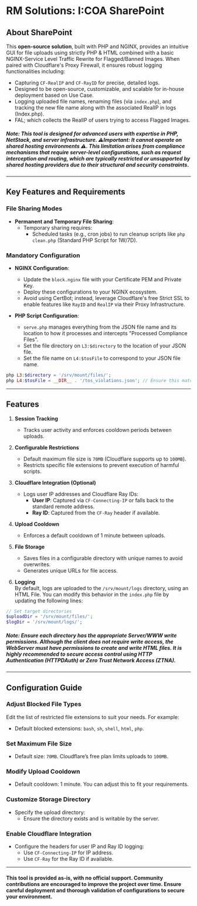 # RM Solutions: I:COA SharePoint

## About SharePoint  

This **open-source solution**, built with PHP and NGINX, provides an intuitive GUI for file uploads using strictly PHP & HTML combined with a basic NGINX-Service Level Traffic Rewrite for Flagged/Banned Images. When paired with Cloudflare's Proxy Firewall, it ensures robust logging functionalities including:

- Capturing `CF-RealIP` and `CF-RayID` for precise, detailed logs.
- Designed to be open-source, customizable, and scalable for in-house deployment based on Use Case.
- Logging uploaded file names, renaming files (via `index.php`), and tracking the new file name along with the associated RealIP in logs (Index.php).
- FAL; which collects the RealIP of users trying to access Flagged Images.

##### **Note**: This tool is designed for advanced users with expertise in PHP, NetStack, and server infrastructure. ⚠️**Important**: It **cannot** operate on shared hosting environments ⚠️. This limitation arises from compliance mechanisms that require server-level configurations, such as request interception and routing, which are typically restricted or unsupported by shared hosting providers due to their structural and security constraints.
---

## Key Features and Requirements

### File Sharing Modes
- **Permanent and Temporary File Sharing**:
  - Temporary sharing requires:
    - Scheduled tasks (e.g., cron jobs) to run cleanup scripts like `php clean.php` (Standard PHP Script for 1W/7D).

### Mandatory Configuration
- **NGINX Configuration**:
  - Update the `block.nginx` file with your Certificate PEM and Private Key.
  - Deploy these configurations to your NGINX ecosystem.
  - Avoid using CertBot; instead, leverage Cloudflare's free Strict SSL to enable features like `RayID` and `RealIP` via their Proxy Infrastructure.
 
- **PHP Script Configuration**:  
  - `serve.php` manages everything from the JSON file name and its location to how it processes and intercepts "Processed Compliance Files".
  - Set the file directory on `L3:$directory` to the location of your JSON file.  
  - Set the file name on `L4:$tosFile` to correspond to your JSON file name.  

```php
php L3:$directory = '/srv/mount/files/';
php L4:$tosFile = __DIR__ . '/tos_violations.json'; // Ensure this matches your setup
```
---

## Features

1. **Session Tracking**  
   - Tracks user activity and enforces cooldown periods between uploads.

2. **Configurable Restrictions**  
   - Default maximum file size is `70MB` (Cloudflare supports up to `100MB`).
   - Restricts specific file extensions to prevent execution of harmful scripts.

3. **Cloudflare Integration (Optional)**  
   - Logs user IP addresses and Cloudflare Ray IDs:
     - **User IP**: Captured via `CF-Connecting-IP` or falls back to the standard remote address.
     - **Ray ID**: Captured from the `CF-Ray` header if available.

4. **Upload Cooldown**  
   - Enforces a default cooldown of 1 minute between uploads.

5. **File Storage**  
   - Saves files in a configurable directory with unique names to avoid overwrites.
   - Generates unique URLs for file access.
     
6. **Logging**  
By default, logs are uploaded to the `/srv/mount/logs` directory, using an HTML File. You can modify this behavior in the `index.php` file by updating the following lines:  

```php
// Set target directories
$uploadDir = '/srv/mount/files/';
$logDir = '/srv/mount/logs/';
```

##### *Note: Ensure each directory has the appropriate Server/WWW write permissions. Although the client does not require write access, the WebServer must have permissions to create and write HTML files. It is highly recommended to secure access control using HTTP Authentication (HTTPDAuth) or Zero Trust Network Access (ZTNA).*
---

## Configuration Guide

### Adjust Blocked File Types
Edit the list of restricted file extensions to suit your needs. For example:
- Default blocked extensions: `bash`, `sh`, `shell`, `html`, `php`.

### Set Maximum File Size
- Default size: `70MB`. Cloudflare’s free plan limits uploads to `100MB`.

### Modify Upload Cooldown
- Default cooldown: 1 minute. You can adjust this to fit your requirements.

### Customize Storage Directory
- Specify the upload directory:
  - Ensure the directory exists and is writable by the server.

### Enable Cloudflare Integration
- Configure the headers for user IP and Ray ID logging:
  - Use `CF-Connecting-IP` for IP address.
  - Use `CF-Ray` for the Ray ID if available.

---


#### __This tool is provided **as-is**, with no official support. Community contributions are encouraged to improve the project over time. Ensure careful deployment and thorough validation of configurations to secure your environment__.
